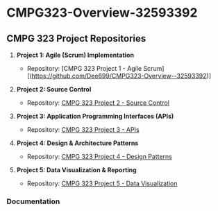# CMPG323-Overview-32593392
## CMPG 323 Project Repositories
1. **Project 1: Agile (Scrum) Implementation**
   - Repository: [CMPG 323 Project 1 - Agile Scrum][(https://github.com/Dee699/CMPG323-Overview--32593392)]

2. **Project 2: Source Control**
   - Repository: [CMPG 323 Project 2 - Source Control](link_to_repository_2)

3. **Project 3: Application Programming Interfaces (APIs)**
   - Repository: [CMPG 323 Project 3 - APIs](link_to_repository_3)

4. **Project 4: Design & Architecture Patterns**
   - Repository: [CMPG 323 Project 4 - Design Patterns](link_to_repository_4)

5. **Project 5: Data Visualization & Reporting**
   - Repository: [CMPG 323 Project 5 - Data Visualization](link_to_repository_5)
  
### Documentation
     
